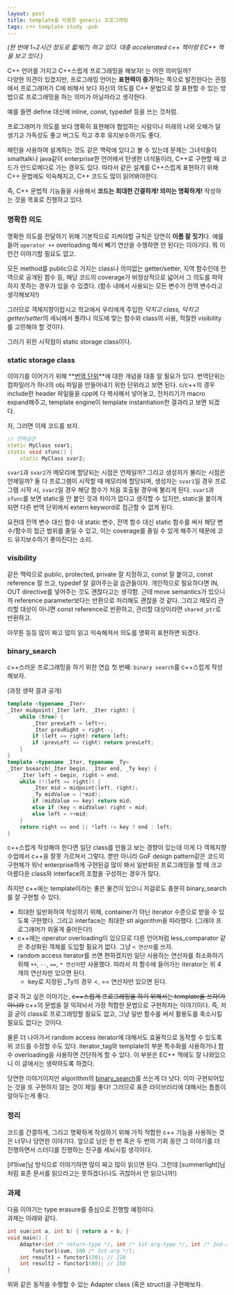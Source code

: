 ```yaml
---
layout: post
title: template을 사용한 generic 프로그래밍
tags: c++ template study -pub
---
```


*(한 번에 1~2시간 정도로 짧게(?) 하고 있다. 대충 accelerated c++ 책이랑 EC++ 책을 보고 있다.)*

C++ 언어를 가지고 C++스럽게 프로그래밍을 해보자! 는 어떤 의미일까?  
다양한 의견이 있겠지만, 프로그래밍 언어는 **표현력이 증가**하는 쪽으로 발전한다는 관점에서 프로그래머가 C에 비해서 보다 자신의 의도를 C++ 문법으로 잘 표현할 수 있는 방법으로 프로그래밍을 하는 의미가 아닐까라고 생각한다.

예를 들면 define 대신에 inline, const, typedef 등을 쓰는 것처럼.

프로그래머가 의도를 보다 명확히 표현해야 협업하는 사람이나 미래의 나와 오해가 덜 생기고 가독성도 좋고 버그도 적고 추후 유지보수하기도 좋다.

패턴을 사용하여 설계하는 것도 같은 맥락에 있다고 볼 수 있는데 문제는 그녀석들이 smalltalk나 java같이 enterprise한 언어에서 탄생한 녀석들이라, C++로 구현할 때 코드가 안드로메다로 가는 경우도 있다. 따라서 같은 설계를 C++스럽게 표현하기 위해 C++ 문법에도 익숙해지고, C++ 코드도 많이 읽어봐야한다.

즉, C++ 문법적 기능들을 사용해서 **코드는 최대한 간결하게! 의미는 명확하게!** 작성하는 것을 목표로 진행하고 있다.

### 명확한 의도 ###

명확한 의도를 전달하기 위해 기본적으로 지켜야할 규칙은 당연히 **이름 잘 짓기**다. 예를 들어 `operator ++` overloading 해서 빼기 연산을 수행하면 안 된다는 이야기다. 뭐 이런건 이야기할 필요도 없고.

모든 method를 public으로 가지는 class나 의미없는 getter/setter, 지역 함수인데 전역으로 공개된 함수 등, 해당 코드의 coverage가 비정상적으로 넓어서 그 의도를 파악하지 못하는 경우가 있을 수 있겠다. (함수 내에서 사용되는 모든 변수가 전역 변수라고 생각해보자!)

그러므로 객체지향이랍시고 학교에서 우리에게 주입한 *닥치고 class, 닥치고 getter/setter*의 세뇌에서 풀려나 의도에 맞는 함수와 class의 사용, 적절한 visibility를 고민해야 할 것이다.

그러기 위한 시작점이 static storage class이다.

### static storage class ###

이야기를 이어가기 위해 **[번역 단위](http://en.wikipedia.org/wiki/Translation_unit_%28programming%29)**에 대한 개념을 대충 알 필요가 있다. 번역단위는 컴파일러가 하나의 obj 파일을 만들어내기 위한 단위라고 보면 된다. c/c++의 경우 include한 header 파일들을 cpp에 다 복사해서 넣어놓고, 전처리기가 macro expand해주고, template engine이 template instantiation한 결과라고 보면 되겠다.

자, 그러면 이제 코드를 보자.

```cpp
// 전역공간
static MyClass svar1;
static void sfunc() {
    static MyClass svar2;
```

`svar1`과 `svar2`가 메모리에 할당되는 시점은 언제일까? 그리고 생성자가 불리는 시점은 언제일까? 둘 다 프로그램이 시작할 때 메모리에 할당되며, 생성자는 `svar1`일 경우 프로그램 시작 시, `svar2`일 경우 해당 함수가 처음 호출될 경우에 불리게 된다. `svar1`과 `sfunc`를 보면 static을 안 붙인 것과 차이가 없다고 생각할 수 있지만, static을 붙이게 되면 다른 번역 단위에서 extern keyword로 접근할 수 없게 된다.

요컨데 전역 변수 대신 함수 내 static 변수, 전역 함수 대신 static 함수를 써서 해당 변수/함수의 접근 범위를 줄일 수 있고, 이는 coverage를 줄일 수 있게 해주기 때문에 코드 유지보수하기 좋아진다는 소리.

### visibility ###

같은 맥락으로 public, protected, private 잘 지정하고, const 잘 붙이고, const reference 잘 쓰고, typedef 잘 걸어주는걸 습관들이자. 개인적으로 필요하다면 IN, OUT directive를 넣어주는 것도 괜찮다고는 생각함. 근데 move semantics가 있으니까 reference parameter보다는 반환으로 처리해도 괜찮을 것 같다. 그리고 메모리 관리할 대상이 아니면 const reference로 반환하고, 관리할 대상이라면 `shared_ptr`로 반환하고.

아무튼 등등 많이 짜고 많이 읽고 익숙해져서 의도를 명확히 표현하면 되겠다.

### binary_search ###

c++스러운 프로그래밍을 하기 위한 연습 첫 번째: `binary search`를 c++스럽게 작성해보자.

(과정 생략 결과 공개)

```cpp
template <typename _Iter>
_Iter midpoint(_Iter left, _Iter right) {
    while (true) {
        _Iter prevLeft = left++;
        _Iter prevRight = right--;
        if (left == right) return left;
        if (prevLeft == right) return prevLeft;
    }
}
template <typename _Iter, typename _Ty>
_Iter bsearch(_Iter begin, _Iter end, _Ty key) {
    _Iter left = begin, right = end;
    while (!(left == right)) {
        _Iter mid = midpoint(left, right);
        _Ty midValue = (*mid);
        if (midValue == key) return mid;
        else if (key < midValue) right = mid;
        else left = ++mid;
    }
    return right == end || *left != key ? end : left;
}
```

c++스럽게 작성해야 한다면 일단 class를 만들고 보는 경향이 있는데 이게 다 객체지향 수업에서 c++을 잘못 가르쳐서 그렇다. 뿐만 아니라 GoF design pattern같은 코드의 구현체가 워낙 enterprise하게 구현된걸 많이 봐서 일반화된 프로그래밍을 할 때 크고 아름다운 class와 interface의 조합을 구성하는 경우가 많다.

하지만 c++에는 template이라는 좋은 물건이 있으니 저걸로도 충분히 binary_search를 잘 구현할 수 있다.

* 최대한 일반화하여 작성하기 위해, container가 아닌 iterator 수준으로 받을 수 있도록 구현했다. 그리고 interface는 최대한 stl algorithm을 따라했다. (그래야 프로그래머가 외울게 줄어든다!)
* c++에는 operator overloading이 있으므로 다른 언어처럼 less_comparator 같은 추상화된 객체를 도입할 필요가 없다. 그냥 `< 연산자`를 쓰자.
* random access iterator를 쓰면 편하겠지만 일단 사용하는 연산자를 최소화하기 위해 `++`, `--`, `==`, `* 연산자`만 사용했다. 따라서 저 함수에 들어가는 iterator는 위 4개의 연산자만 있으면 된다.
	* key로 지정된 _Ty의 경우 <, == 연산자만 있으면 된다.

결국 하고 싶은 이야기는, ~~c++스럽게 프로그래밍을 하기 위해서는 template을 쓰자!가 아니라~~ c++의 문법을 잘 익혀놔서 가장 적합한 문법으로 구현하자는 이야기이다. 즉, 저걸 굳이 class로 프로그래밍할 필요도 없고, 그냥 일반 함수를 써서 활용도를 축소시킬 필요도 없다는 것이다.

물론 더 나아가서 random access iterator에 대해서도 효율적으로 동작할 수 있도록 위 코드를 수정할 수도 있다. iterator_tag와 template의 부분 특수화를 사용하거나 함수 overloading을 사용하면 간단하게 할 수 있다. 이 부분은 EC++ 책에도 잘 나와있으니 이 글에서는 생략하도록 하겠다.

당연한 이야기이지만 algorithm의 [binary_search](http://www.cplusplus.com/reference/algorithm/binary_search/)를 쓰는게 더 낫다. 이미 구현되어있는 것을 또 구현하지 않는 것이 제일 좋다! 그러므로 표준 라이브러리에 대해서는 틈틈이 알아두는게 좋다.

### 정리 ###

코드를 간결하게, 그리고 명확하게 작성하기 위해 가작 적합한 c++ 기능을 사용하는 것은 너무나 당연한 이야기다. 앞으로 남은 한 번 혹은 두 번의 기회 동안 그 이야기를 더 진행하면서 스터디를 진행하는 친구를 세뇌시킬 생각이다.

[if1live]님 방식으로 이야기하면 많이 짜고 많이 읽으면 된다. 그런데 [summerlight]님처럼 표준 문서를 읽으라고는 못하겠다(나도 귀찮아서 안 읽으니까!)

### 과제 ###

다음 이야기는 type erasure를 중심으로 진행할 예정이다.  
과제는 아래와 같다.

```cpp
int sum(int a, int b) { return a + b; }
void main() {
    Adapter<int /* return-type */, int /* 1st-arg-type */, int /* 2nd-arg-type */>
        functor1(sum, 100 /* 1st-arg */);
    int result1 = functor1(20); // 120
    int result2 = functor1(80); // 180
}
```

위와 같은 동작을 수행할 수 있는 Adapter class (혹은 struct)을 구현해보자.
